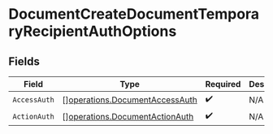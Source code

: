 # DocumentCreateDocumentTemporaryRecipientAuthOptions


## Fields

| Field                                                                            | Type                                                                             | Required                                                                         | Description                                                                      |
| -------------------------------------------------------------------------------- | -------------------------------------------------------------------------------- | -------------------------------------------------------------------------------- | -------------------------------------------------------------------------------- |
| `AccessAuth`                                                                     | [][operations.DocumentAccessAuth](../../models/operations/documentaccessauth.md) | :heavy_check_mark:                                                               | N/A                                                                              |
| `ActionAuth`                                                                     | [][operations.DocumentActionAuth](../../models/operations/documentactionauth.md) | :heavy_check_mark:                                                               | N/A                                                                              |